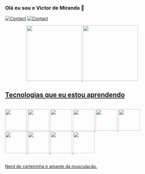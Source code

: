 
### Olá eu sou o Victor de Miranda 🤠


[![Contact](https://img.shields.io/badge/Instagram-E4405F?style=for-the-badge&logo=instagram&logoColor=white)](https://www.instagram.com/_.v1ctor._ms/)
[![Contact](https://img.shields.io/badge/GitHub-100000?style=for-the-badge&logo=github&logoColor=white)](https://github.com/VictorMirandaS)

<div align="center">
<a href="https://github.com/AndreDG88">
<img loading="lazy" height="180em" src="https://github-readme-stats.vercel.app/api/top-langs/?username=VictorMirandaS&layout=compact&langs_count=7&theme=dracula"/>
<img loading="lazy" height="180em" src="https://github-readme-stats.vercel.app/api?username=VictorMirandaS&show_icons=true&theme=dracula&include_all_commits=true&count_private=true"/>
</div>

## Tecnologias que eu estou aprendendo 

<div style="display: inline_block"><br/>
<img loading="lazy" src="https://cdn.jsdelivr.net/gh/devicons/devicon@latest/icons/html5/html5-plain-wordmark.svg" width="70" height="70"/>
  <img loading="lazy" src="https://cdn.jsdelivr.net/gh/devicons/devicon@latest/icons/css3/css3-plain-wordmark.svg" width="70" height="70"/>
  <img loading="lazy" src="https://cdn.jsdelivr.net/gh/devicons/devicon@latest/icons/javascript/javascript-plain.svg" width="70" height="70"/>
  <img loading="lazy" src="https://cdn.jsdelivr.net/gh/devicons/devicon@latest/icons/jquery/jquery-plain-wordmark.svg" width="70" height="70"/>
  <img loading="lazy" src="https://cdn.jsdelivr.net/gh/devicons/devicon@latest/icons/bootstrap/bootstrap-original-wordmark.svg" width="70" height="70"/>
  <img loading="lazy" src="https://cdn.jsdelivr.net/gh/devicons/devicon@latest/icons/nodejs/nodejs-plain-wordmark.svg" width="70" height="70"/>
  <img loading="lazy" src="https://cdn.jsdelivr.net/gh/devicons/devicon@latest/icons/gulp/gulp-plain.svg" width="70" height="70"/>
  <img loading="lazy" src="https://cdn.jsdelivr.net/gh/devicons/devicon@latest/icons/grunt/grunt-original-wordmark.svg" width="70" height="70"/>
  <img loading="lazy" src="https://cdn.jsdelivr.net/gh/devicons/devicon@latest/icons/sass/sass-original.svg" width="70" height="70"/>
  <img loading="lazy" src="https://cdn.jsdelivr.net/gh/devicons/devicon@latest/icons/less/less-plain-wordmark.svg" width="70" height="70"/>

</div><br/>

Nerd de carteirinha e amante da musculação.

